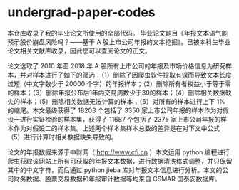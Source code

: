 # undergrad-paper-codes
本仓库收录了我的毕业论文所使用的全部代码。
毕业论文题目《年报文本语气能预示股价崩盘风险吗？——基于 A 股上市公司年报的文本挖掘》。已被本科生毕业论文相关文献库收录，因此您可以查阅论文的正文。

论文选取了 2010 年至 2018 年 A 股所有上市公司的年报及市场价格信息为研究样本，并对样本进行了如下的筛选：（1）删除了因爬虫软件提取有误而导致文本长度过短（中文字数少于 20000 个字）的年报样本；（2）删除所有者权益小于等于零的样本；（3）删除年报公布后1年内交易周数少于30的样本；（4）删除相关数据缺失的样本；（5）删除相关数据无法计算的样本；（6）对所有的样本进行上下 1% 的缩尾。本文最终获得了 18203 个包括了 3350 家上市公司年报的样本作为对假设一进行实证检验的样本集，获得了 11687 个包括了 2375 家上市公司年报的样本作为对假设二的样本集。上述两个样本集样本总数的差异是在对下文中公式（5）进行计算时相关数据缺失导致的。

论文的年报数据来源于中财网（ http://www.cfi.cn ）本文运用 python 编程进行爬虫获取该网站上所有可获取的年报文本数据，进行数据清洗格式调整，并只保留其中的中文字符，而后通过 python jieba 库对年报文本信息进行分析。本文的公司财务数据、股票交易数据和年报审计数据等均来自 CSMAR 国泰安数据库。
